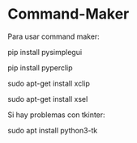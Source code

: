 # Command-Maker

Para usar command maker:

pip install pysimplegui

pip install pyperclip

sudo apt-get install xclip

sudo apt-get install xsel


Si hay problemas con tkinter:

sudo apt install python3-tk
